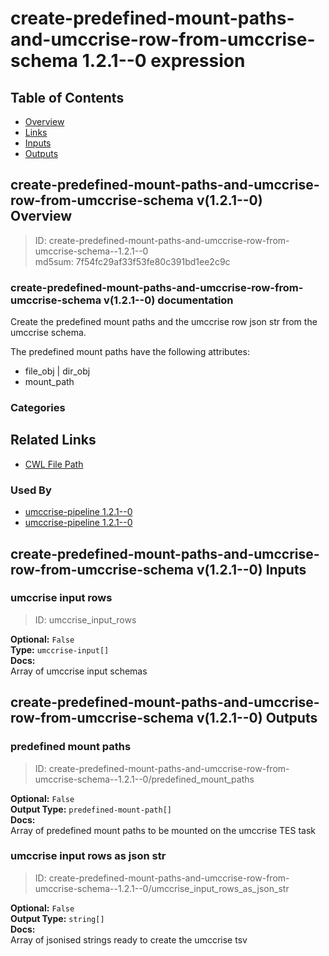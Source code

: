 
create-predefined-mount-paths-and-umccrise-row-from-umccrise-schema 1.2.1--0 expression
=======================================================================================

## Table of Contents
  
- [Overview](#create-predefined-mount-paths-and-umccrise-row-from-umccrise-schema-v121--0-overview)  
- [Links](#related-links)  
- [Inputs](#create-predefined-mount-paths-and-umccrise-row-from-umccrise-schema-v121--0-inputs)  
- [Outputs](#create-predefined-mount-paths-and-umccrise-row-from-umccrise-schema-v121--0-outputs)  


## create-predefined-mount-paths-and-umccrise-row-from-umccrise-schema v(1.2.1--0) Overview



  
> ID: create-predefined-mount-paths-and-umccrise-row-from-umccrise-schema--1.2.1--0  
> md5sum: 7f54fc29af33f53fe80c391bd1ee2c9c

### create-predefined-mount-paths-and-umccrise-row-from-umccrise-schema v(1.2.1--0) documentation
  
Create the predefined mount paths and the umccrise row json str from the umccrise schema.

The predefined mount paths have the following attributes:
  * file_obj | dir_obj
  * mount_path

### Categories
  


## Related Links
  
- [CWL File Path](../../../../../../expressions/create-predefined-mount-paths-and-umccrise-row-from-umccrise-schema/1.2.1--0/create-predefined-mount-paths-and-umccrise-row-from-umccrise-schema__1.2.1--0.cwl)  


### Used By
  
- [umccrise-pipeline 1.2.1--0](../../../workflows/umccrise-pipeline/1.2.1--0/umccrise-pipeline__1.2.1--0.md)  
- [umccrise-pipeline 1.2.1--0](../../../workflows/umccrise-pipeline/1.2.1--0/umccrise-pipeline__1.2.1--0.md)  

  


## create-predefined-mount-paths-and-umccrise-row-from-umccrise-schema v(1.2.1--0) Inputs

### umccrise input rows



  
> ID: umccrise_input_rows
  
**Optional:** `False`  
**Type:** `umccrise-input[]`  
**Docs:**  
Array of umccrise input schemas

  


## create-predefined-mount-paths-and-umccrise-row-from-umccrise-schema v(1.2.1--0) Outputs

### predefined mount paths



  
> ID: create-predefined-mount-paths-and-umccrise-row-from-umccrise-schema--1.2.1--0/predefined_mount_paths  

  
**Optional:** `False`  
**Output Type:** `predefined-mount-path[]`  
**Docs:**  
Array of predefined mount paths to be mounted on the umccrise TES task
  


### umccrise input rows as json str



  
> ID: create-predefined-mount-paths-and-umccrise-row-from-umccrise-schema--1.2.1--0/umccrise_input_rows_as_json_str  

  
**Optional:** `False`  
**Output Type:** `string[]`  
**Docs:**  
Array of jsonised strings ready to create the umccrise tsv
  

  

